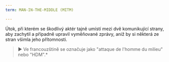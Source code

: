 ```yaml
---
term: MAN-IN-THE-MIDDLE (MITM)

---
```

Útok, při kterém se škodlivý aktér tajně umístí mezi dvě komunikující strany, aby zachytil a případně upravil vyměňované zprávy, aniž by si některá ze stran všimla jeho přítomnosti.

> ► Ve francouzštině se označuje jako "attaque de l'homme du milieu" nebo "HDM".*